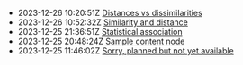 * 2023-12-26 10:20:51Z [Distances vs dissimilarities](../4)
* 2023-12-26 10:52:32Z [Similarity and distance](../3)
* 2023-12-25 21:36:51Z [Statistical association](../2)
* 2023-12-25 20:48:24Z [Sample content node](../1)
* 2023-12-25 11:46:02Z [Sorry, planned but not yet available](../0)
